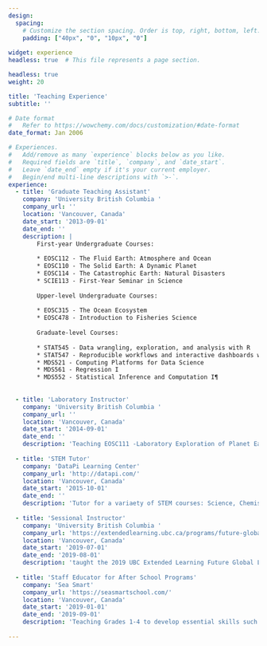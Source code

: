 ```yaml
---
design:
  spacing:
    # Customize the section spacing. Order is top, right, bottom, left.
    padding: ["40px", "0", "10px", "0"]
    
widget: experience
headless: true  # This file represents a page section.

headless: true
weight: 20

title: 'Teaching Experience'
subtitle: ''

# Date format
#   Refer to https://wowchemy.com/docs/customization/#date-format
date_format: Jan 2006

# Experiences.
#   Add/remove as many `experience` blocks below as you like.
#   Required fields are `title`, `company`, and `date_start`.
#   Leave `date_end` empty if it's your current employer.
#   Begin/end multi-line descriptions with `>-`.
experience:
  - title: 'Graduate Teaching Assistant'
    company: 'University British Columbia '
    company_url: ''
    location: 'Vancouver, Canada'
    date_start: '2013-09-01'
    date_end: ''
    description: |
        First-year Undergraduate Courses:
        
        * EOSC112 - The Fluid Earth: Atmosphere and Ocean
        * EOSC110 - The Solid Earth: A Dynamic Planet
        * EOSC114 - The Catastrophic Earth: Natural Disasters
        * SCIE113 - First-Year Seminar in Science
        
        Upper-level Undergraduate Courses:
        
        * EOSC315 - The Ocean Ecosystem
        * EOSC478 - Introduction to Fisheries Science
        
        Graduate-level Courses:
        
        * STAT545 - Data wrangling, exploration, and analysis with R
        * STAT547 - Reproducible workflows and interactive dashboards with R
        * MDS521 - Computing Platforms for Data Science
        * MDS561 - Regression I
        * MDS552 - Statistical Inference and Computation I¶
        
        
  - title: 'Laboratory Instructor'
    company: 'University British Columbia '
    company_url: ''
    location: 'Vancouver, Canada'
    date_start: '2014-09-01'
    date_end: ''
    description: 'Teaching EOSC111 -Laboratory Exploration of Planet Earth. The lab includes a variety of Earth and Ocean Science disciplines including geology, paleontology, seismology, volcanology, oceanography, hydrology, and atmospheric science'
        
  - title: 'STEM Tutor'
    company: 'DataPi Learning Center'
    company_url: 'http://datapi.com/'
    location: 'Vancouver, Canada'
    date_start: '2015-10-01'
    date_end: ''
    description: 'Tutor for a variaety of STEM courses: Science, Chemistry (including AP), Physics (including AP), Math, Calculus (including AP), MCAT'
        
  - title: 'Sessional Instructor'
    company: 'University British Columbia '
    company_url: 'https://extendedlearning.ubc.ca/programs/future-global-leaders'
    location: 'Vancouver, Canada'
    date_start: '2019-07-01'
    date_end: '2019-08-01'
    description: 'taught the 2019 UBC Extended Learning Future Global Leaders course: *Ocean and Atmosphere Systems: Through the Lens of Climate Change*'
        
  - title: 'Staff Educator for After School Programs'
    company: 'Sea Smart'
    company_url: 'https://seasmartschool.com/'
    location: 'Vancouver, Canada'
    date_start: '2019-01-01'
    date_end: '2019-09-01'
    description: 'Teaching Grades 1-4 to develop essential skills such as critical thinking, problem-solving, teamwork and leadership to learn about our amazing oceans and marine animals.'
    
---
```

